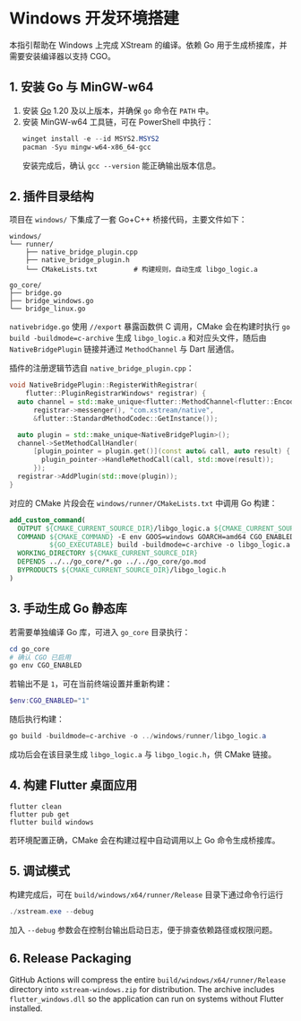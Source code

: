 # Windows 开发环境搭建

本指引帮助在 Windows 上完成 XStream 的编译。依赖 Go 用于生成桥接库，并需要安装编译器以支持 CGO。

## 1. 安装 Go 与 MinGW-w64

1. 安装 [Go](https://go.dev/dl/) 1.20 及以上版本，并确保 `go` 命令在 `PATH` 中。
2. 安装 MinGW-w64 工具链，可在 PowerShell 中执行：
   ```powershell
   winget install -e --id MSYS2.MSYS2
   pacman -Syu mingw-w64-x86_64-gcc
   ```
   安装完成后，确认 `gcc --version` 能正确输出版本信息。

## 2. 插件目录结构

项目在 `windows/` 下集成了一套 Go+C++ 桥接代码，主要文件如下：

```text
windows/
└── runner/
    ├── native_bridge_plugin.cpp
    ├── native_bridge_plugin.h
    └── CMakeLists.txt         # 构建规则，自动生成 libgo_logic.a

go_core/
├── bridge.go
├── bridge_windows.go
└── bridge_linux.go
```

`nativebridge.go` 使用 `//export` 暴露函数供 C 调用，CMake 会在构建时执行
`go build -buildmode=c-archive` 生成 `libgo_logic.a` 和对应头文件，随后由
`NativeBridgePlugin` 链接并通过 `MethodChannel` 与 Dart 层通信。

插件的注册逻辑节选自 `native_bridge_plugin.cpp`：

```cpp
void NativeBridgePlugin::RegisterWithRegistrar(
    flutter::PluginRegistrarWindows* registrar) {
  auto channel = std::make_unique<flutter::MethodChannel<flutter::EncodableValue>>(
      registrar->messenger(), "com.xstream/native",
      &flutter::StandardMethodCodec::GetInstance());

  auto plugin = std::make_unique<NativeBridgePlugin>();
  channel->SetMethodCallHandler(
      [plugin_pointer = plugin.get()](const auto& call, auto result) {
        plugin_pointer->HandleMethodCall(call, std::move(result));
      });
  registrar->AddPlugin(std::move(plugin));
}
```

对应的 CMake 片段会在 `windows/runner/CMakeLists.txt` 中调用 Go 构建：

```cmake
add_custom_command(
  OUTPUT ${CMAKE_CURRENT_SOURCE_DIR}/libgo_logic.a ${CMAKE_CURRENT_SOURCE_DIR}/libgo_logic.h
  COMMAND ${CMAKE_COMMAND} -E env GOOS=windows GOARCH=amd64 CGO_ENABLED=1
          ${GO_EXECUTABLE} build -buildmode=c-archive -o libgo_logic.a ../../go_core
  WORKING_DIRECTORY ${CMAKE_CURRENT_SOURCE_DIR}
  DEPENDS ../../go_core/*.go ../../go_core/go.mod
  BYPRODUCTS ${CMAKE_CURRENT_SOURCE_DIR}/libgo_logic.h
)
```

## 3. 手动生成 Go 静态库

若需要单独编译 Go 库，可进入 `go_core` 目录执行：

```powershell
cd go_core
# 确认 CGO 已启用
go env CGO_ENABLED
```

若输出不是 `1`，可在当前终端设置并重新构建：

```powershell
$env:CGO_ENABLED="1"
```

随后执行构建：

```powershell
go build -buildmode=c-archive -o ../windows/runner/libgo_logic.a
```

成功后会在该目录生成 `libgo_logic.a` 与 `libgo_logic.h`，供 CMake 链接。

## 4. 构建 Flutter 桌面应用

```
flutter clean
flutter pub get
flutter build windows
```

若环境配置正确，CMake 会在构建过程中自动调用以上 Go 命令生成桥接库。

## 5. 调试模式

构建完成后，可在 `build/windows/x64/runner/Release` 目录下通过命令行运行

```powershell
./xstream.exe --debug
```

加入 `--debug` 参数会在控制台输出启动日志，便于排查依赖路径或权限问题。

## 6. Release Packaging

GitHub Actions will compress the entire `build/windows/x64/runner/Release`
directory into `xstream-windows.zip` for distribution. The archive includes
`flutter_windows.dll` so the application can run on systems without Flutter
installed.
